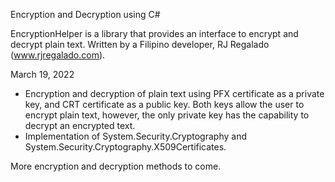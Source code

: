 Encryption and Decryption using C#

EncryptionHelper is a library that provides an interface to encrypt and decrypt plain text. Written by a Filipino developer, RJ Regalado (www.rjregalado.com).

March 19, 2022

- Encryption and decryption of plain text using PFX certificate as a private key, and CRT certificate as a public key. Both keys allow the user to encrypt plain text, however, the only private key has the capability to decrypt an encrypted text.
- Implementation of System.Security.Cryptography and System.Security.Cryptography.X509Certificates.


More encryption and decryption methods to come.
